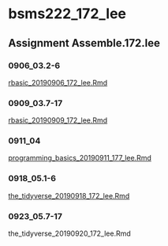 # bsms222_172_lee

## Assignment Assemble.172.lee

### 0906_03.2-6
[rbasic_20190906_172_lee.Rmd](https://htmlpreview.github.io/?https://github.com/lgh2624/bsms222_172_lee/blob/master/Assignment/0906_03.2-6/rbasic_20190906_172_lee_nd.html)

### 0909_03.7-17
[rbasic_20190909_172_lee.Rmd](https://htmlpreview.github.io/?https://github.com/lgh2624/bsms222_172_lee/blob/master/Assignment/0909_03.7-17/rbasic_20190909_172_lee.nb.html)

### 0911_04
[programming_basics_20190911_177_lee.Rmd](https://htmlpreview.github.io/?https://github.com/lgh2624/bsms222_172_lee/blob/master/Assignment/0911_04/programming_basics_20190911_172_lee.nb.html)

### 0918_05.1-6
[the_tidyverse_20190918_172_lee.Rmd](https://htmlpreview.github.io/?https://github.com/lgh2624/bsms222_172_lee/blob/master/Assignment/0918_05.1-6/the_tidyverse_20190918_172_lee.nb.html)

### 0923_05.7-17
the_tidyverse_20190920_172_lee.Rmd
